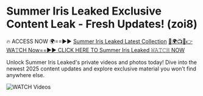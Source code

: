 # Summer Iris Leaked Exclusive Content Leak - Fresh Updates! (zoi8)

🔥 ACCESS NOW 🌍==►► <a href="https://tinyurl.com/3fjeunct" rel="nofollow">Summer Iris Leaked Latest Collection</a></h3>
[🔴🌍📺📱👉WA𝚃CH Now==►► CLICK HERE TO Summer Iris Leaked 𝚆𝙰𝚃𝙲𝙷 NOW](https://tinyurl.com/3fjeunct)

Unlock Summer Iris Leaked's private videos and photos today! Dive into the newest 2025 content updates and explore exclusive material you won’t find anywhere else.


<a href="https://tinyurl.com/3fjeunct" rel="nofollow" data-target="animated-image.originalLink"><img src="https://camo.githubusercontent.com/8a4f000d20f83aca3bf7ec5f350d767afa0574a8a352519fd8cfa583a6f93a33/68747470733a2f2f692e696d6775722e636f6d2f644a486b345a712e676966" alt="WATCH Videos" data-canonical-src="https://i.imgur.com/dJHk4Zq.gif" style="max-width: 100%; display: inline-block;" data-target="animated-image.originalImage"></a>
